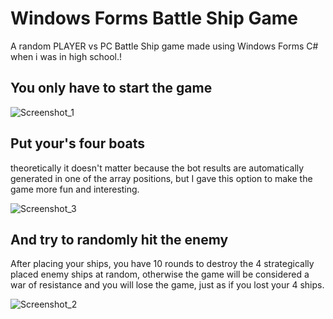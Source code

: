 
# Windows Forms Battle Ship Game
 A random PLAYER vs PC Battle Ship game made using Windows Forms
 C# when i was in high school.!

## You only have to start the game
![Screenshot_1](https://user-images.githubusercontent.com/48594379/123586224-c988b280-d7ba-11eb-9722-8d009c93b563.png)

## Put your's four boats

theoretically it doesn't matter because the bot results are automatically generated in one of the array positions, but I gave this option to make the game more fun and interesting.

![Screenshot_3](https://user-images.githubusercontent.com/48594379/123586309-e624ea80-d7ba-11eb-944f-3bb620f209a3.png)

## And try to randomly hit the enemy

After placing your ships, you have 10 rounds to destroy the 4 strategically placed enemy ships at random, otherwise the game will be considered a war of resistance and you will lose the game, just as if you lost your 4 ships.

![Screenshot_2](https://user-images.githubusercontent.com/48594379/123586396-05bc1300-d7bb-11eb-80ff-bf0400edcb5e.png)
